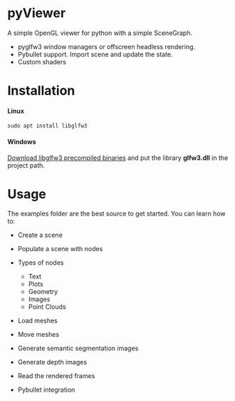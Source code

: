 # pyViewer

A simple OpenGL viewer for python with a simple SceneGraph. 
- pyglfw3 window managers or offscreen headless rendering.
- Pybullet support. Import scene and update the state.
- Custom shaders

# Installation
#### Linux
```
sudo apt install libglfw3
```

#### Windows
[Download libglfw3 precompiled binaries](https://www.glfw.org/download.html) and put the library **glfw3.dll** in 
the project path. 

# Usage

The examples folder are the best source to get started. You can learn how to:

- Create a scene
- Populate a scene with nodes
- Types of nodes
  * Text
  * Plots
  * Geometry
  * Images
  * Point Clouds
  
- Load meshes
- Move meshes
- Generate semantic segmentation images
- Generate depth images
- Read the rendered frames
- Pybullet integration
